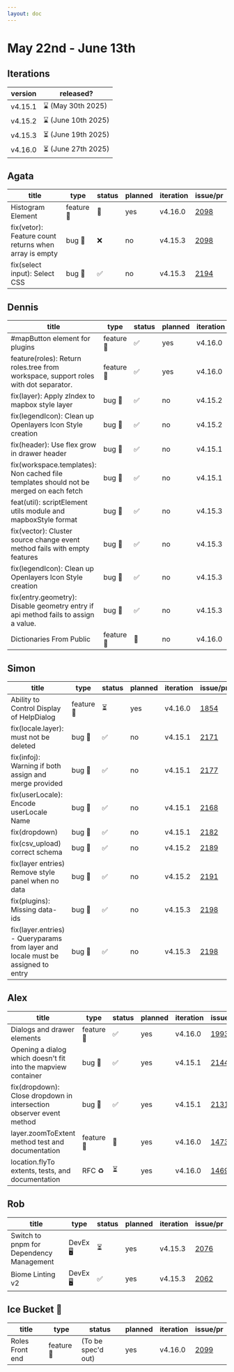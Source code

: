 ```yaml
---
layout: doc
---
```


# May 22nd - June 13th

## Iterations

| version | released?           |
| ------- | ------------------- |
| v4.15.1 | ⌛ (May 30th 2025)  |
| v4.15.2 | ⌛ (June 10th 2025) |
| v4.15.3 | ⏳ (June 19th 2025) |
| v4.16.0 | ⏳ (June 27th 2025) |

## Agata

| title                                                 | type       | status | planned | iteration | issue/pr                                            |
| ----------------------------------------------------- | ---------- | ------ | ------- | --------- | --------------------------------------------------- |
| Histogram Element                                     | feature 🚀 | 👀     | yes     | v4.16.0   | [2098](https://github.com/GEOLYTIX/xyz/issues/2098) |
| fix(vetor): Feature count returns when array is empty | bug 🐛     | ❌     | no      | v4.15.3   | [2098](https://github.com/GEOLYTIX/xyz/issues/2098) |
| fix(select input): Select CSS                         | bug 🐛     | ✅     | no      | v4.15.3   | [2194](https://github.com/GEOLYTIX/xyz/pull/2198)   |

## Dennis

| title                                                                                  | type       | status | planned | iteration | issue/pr                                            |
| -------------------------------------------------------------------------------------- | ---------- | ------ | ------- | --------- | --------------------------------------------------- |
| #mapButton element for plugins                                                         | feature 🚀 | ✅     | yes     | v4.16.0   | [1460](https://github.com/GEOLYTIX/xyz/issues/1460) |
| feature(roles): Return roles.tree from workspace, support roles with dot separator.    | feature 🚀 | ✅     | yes     | v4.16.0   | [2099](https://github.com/GEOLYTIX/xyz/issues/2099) |
| fix(layer): Apply zIndex to mapbox style layer                                         | bug 🐛     | ✅     | no      | v4.15.2   | [2167](https://github.com/GEOLYTIX/xyz/pull/2167)   |
| fix(legendIcon): Clean up Openlayers Icon Style creation                               | bug 🐛     | ✅     | no      | v4.15.2   | [2099](https://github.com/GEOLYTIX/xyz/issues/2099) |
| fix(header): Use flex grow in drawer header                                            | bug 🐛     | ✅     | no      | v4.15.1   | [2172](https://github.com/GEOLYTIX/xyz/issues/2172) |
| fix(workspace.templates): Non cached file templates should not be merged on each fetch | bug 🐛     | ✅     | no      | v4.15.1   | [2180](https://github.com/GEOLYTIX/xyz/issues/2180) |
| feat(util): scriptElement utils module and mapboxStyle format                          | bug 🐛     | ✅     | no      | v4.15.3   | [2187](https://github.com/GEOLYTIX/xyz/issues/2187) |
| fix(vector): Cluster source change event method fails with empty features              | bug 🐛     | ✅     | no      | v4.15.3   | [2195](https://github.com/GEOLYTIX/xyz/issues/2195) |
| fix(legendIcon): Clean up Openlayers Icon Style creation                               | bug 🐛     | ✅     | no      | v4.15.3   | [2173](https://github.com/GEOLYTIX/xyz/issues/2173) |
| fix(entry.geometry): Disable geometry entry if api method fails to assign a value.     | bug 🐛     | ✅     | no      | v4.15.3   | [2207](https://github.com/GEOLYTIX/xyz/issues/2207) |
| Dictionaries From Public                                                               | feature 🚀 | 👀     | no      | v4.16.0   | [2179](https://github.com/GEOLYTIX/xyz/pull/2179)   |

## Simon

| title                                                                            | type       | status | planned | iteration | issue/pr                                            |
| -------------------------------------------------------------------------------- | ---------- | ------ | ------- | --------- | --------------------------------------------------- |
| Ability to Control Display of HelpDialog                                         | feature 🚀 | ⏳     | yes     | v4.16.0   | [1854](https://github.com/GEOLYTIX/xyz/issues/1854) |
| fix(locale.layer): must not be deleted                                           | bug 🐛     | ✅     | no      | v4.15.1   | [2171](https://github.com/GEOLYTIX/xyz/pull/2171)   |
| fix(infoj): Warning if both assign and merge provided                            | bug 🐛     | ✅     | no      | v4.15.1   | [2177](https://github.com/GEOLYTIX/xyz/pull/2177)   |
| fix(userLocale): Encode userLocale Name                                          | bug 🐛     | ✅     | no      | v4.15.1   | [2168](https://github.com/GEOLYTIX/xyz/pull/2168)   |
| fix(dropdown)                                                                    | bug 🐛     | ✅     | no      | v4.15.1   | [2182](https://github.com/GEOLYTIX/xyz/pull/2182)   |
| fix(csv_upload) correct schema                                                   | bug 🐛     | ✅     | no      | v4.15.2   | [2189](https://github.com/GEOLYTIX/xyz/pull/2189)   |
| fix(layer entries) Remove style panel when no data                               | bug 🐛     | ✅     | no      | v4.15.2   | [2191](https://github.com/GEOLYTIX/xyz/pull/2191)   |
| fix(plugins): Missing data-ids                                                   | bug 🐛     | ✅     | no      | v4.15.3   | [2198](https://github.com/GEOLYTIX/xyz/pull/2198)   |
| fix(layer.entries) - Queryparams from layer and locale must be assigned to entry | bug 🐛     | ✅     | no      | v4.15.3   | [2198](https://github.com/GEOLYTIX/xyz/pull/2198)   |

## Alex

| title                                                               | type       | status | planned | iteration | issue/pr                                            |
| ------------------------------------------------------------------- | ---------- | ------ | ------- | --------- | --------------------------------------------------- |
| Dialogs and drawer elements                                         | feature 🚀 | ✅     | yes     | v4.16.0   | [1993](https://github.com/GEOLYTIX/xyz/issues/1993) |
| Opening a dialog which doesn't fit into the mapview container       | bug 🐛     | ✅     | yes     | v4.15.1   | [2144](https://github.com/GEOLYTIX/xyz/issues/2144) |
| fix(dropdown): Close dropdown in intersection observer event method | bug 🐛     | ✅     | yes     | v4.15.1   | [2131](https://github.com/GEOLYTIX/xyz/issues/2131) |
| layer.zoomToExtent method test and documentation                    | feature 🚀 | 👀     | yes     | v4.16.0   | [1473](https://github.com/GEOLYTIX/xyz/issues/1473) |
| location.flyTo extents, tests, and documentation                    | RFC ♻️     | ⏳     | yes     | v4.16.0   | [1469](https://github.com/GEOLYTIX/xyz/issues/1469) |

## Rob

| title                                    | type     | status | planned | iteration | issue/pr                                            |
| ---------------------------------------- | -------- | ------ | ------- | --------- | --------------------------------------------------- |
| Switch to pnpm for Dependency Management | DevEx 🖥️ | ⏳     | yes     | v4.15.3   | [2076](https://github.com/GEOLYTIX/xyz/issues/2076) |
| Biome Linting v2                         | DevEx 🖥️ | ✅     | yes     | v4.15.3   | [2062](https://github.com/GEOLYTIX/xyz/issues/2062) |

## Ice Bucket 🧊

| title           | type       | status             | planned | iteration | issue/pr                                            |
| --------------- | ---------- | ------------------ | ------- | --------- | --------------------------------------------------- |
| Roles Front end | feature 🚀 | (To be spec'd out) | yes     | v4.16.0   | [2099](https://github.com/GEOLYTIX/xyz/issues/2099) |
